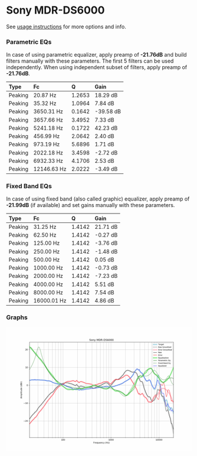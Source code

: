 # Sony MDR-DS6000
See [usage instructions](https://github.com/jaakkopasanen/AutoEq#usage) for more options and info.

### Parametric EQs
In case of using parametric equalizer, apply preamp of **-21.76dB** and build filters manually
with these parameters. The first 5 filters can be used independently.
When using independent subset of filters, apply preamp of **-21.76dB**.

| Type    | Fc          |      Q | Gain      |
|:--------|:------------|:-------|:----------|
| Peaking | 20.87 Hz    | 1.2653 | 18.29 dB  |
| Peaking | 35.32 Hz    | 1.0964 | 7.84 dB   |
| Peaking | 3650.31 Hz  | 0.1642 | -39.58 dB |
| Peaking | 3657.66 Hz  | 3.4952 | 7.33 dB   |
| Peaking | 5241.18 Hz  | 0.1722 | 42.23 dB  |
| Peaking | 456.99 Hz   | 2.0642 | 2.40 dB   |
| Peaking | 973.19 Hz   | 5.6896 | 1.71 dB   |
| Peaking | 2022.18 Hz  | 3.4598 | -2.72 dB  |
| Peaking | 6932.33 Hz  | 4.1706 | 2.53 dB   |
| Peaking | 12146.63 Hz | 2.0222 | -3.49 dB  |

### Fixed Band EQs
In case of using fixed band (also called graphic) equalizer, apply preamp of **-21.99dB**
(if available) and set gains manually with these parameters.

| Type    | Fc          |      Q | Gain     |
|:--------|:------------|:-------|:---------|
| Peaking | 31.25 Hz    | 1.4142 | 21.71 dB |
| Peaking | 62.50 Hz    | 1.4142 | -0.27 dB |
| Peaking | 125.00 Hz   | 1.4142 | -3.76 dB |
| Peaking | 250.00 Hz   | 1.4142 | -1.48 dB |
| Peaking | 500.00 Hz   | 1.4142 | 0.05 dB  |
| Peaking | 1000.00 Hz  | 1.4142 | -0.73 dB |
| Peaking | 2000.00 Hz  | 1.4142 | -7.23 dB |
| Peaking | 4000.00 Hz  | 1.4142 | 5.51 dB  |
| Peaking | 8000.00 Hz  | 1.4142 | 7.54 dB  |
| Peaking | 16000.01 Hz | 1.4142 | 4.86 dB  |

### Graphs
![](./Sony%20MDR-DS6000.png)